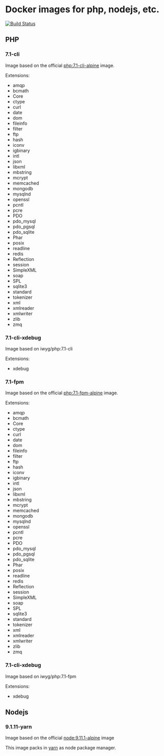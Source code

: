 # Docker images for php, nodejs, etc.

[![Build Status](https://travis-ci.org/iwyg/docker.svg?branch=development)](https://travis-ci.org/iwyg/docker)

## PHP

### 7.1-cli

Image based on the official [php:7.1-cli-alpine](https://hub.docker.com/_/php/) image.

Extensions:

- amqp
- bcmath
- Core
- ctype
- curl
- date
- dom
- fileinfo
- filter
- ftp
- hash
- iconv
- igbinary
- intl
- json
- libxml
- mbstring
- mcrypt
- memcached
- mongodb
- mysqlnd
- openssl
- pcntl
- pcre
- PDO
- pdo_mysql
- pdo_pgsql
- pdo_sqlite
- Phar
- posix
- readline
- redis
- Reflection
- session
- SimpleXML
- soap
- SPL
- sqlite3
- standard
- tokenizer
- xml
- xmlreader
- xmlwriter
- zlib
- zmq


### 7.1-cli-xdebug

Image based on iwyg/php:7.1-cli

Extensions:

- xdebug


### 7.1-fpm

Image based on the official [php:7.1-fpm-alpine](https://hub.docker.com/_/php/) image.

Extensions:

- amqp
- bcmath
- Core
- ctype
- curl
- date
- dom
- fileinfo
- filter
- ftp
- hash
- iconv
- igbinary
- intl
- json
- libxml
- mbstring
- mcrypt
- memcached
- mongodb
- mysqlnd
- openssl
- pcntl
- pcre
- PDO
- pdo_mysql
- pdo_pgsql
- pdo_sqlite
- Phar
- posix
- readline
- redis
- Reflection
- session
- SimpleXML
- soap
- SPL
- sqlite3
- standard
- tokenizer
- xml
- xmlreader
- xmlwriter
- zlib
- zmq

### 7.1-cli-xdebug

Image based on iwyg/php:7.1-fpm

Extensions:

- xdebug

## Nodejs

### 9.1.11-yarn

Image based on the official [node:9.11.1-alpine](https://hub.docker.com/_/node/) image

This image packs in [yarn](https://yarnpkg.com) as node package manager.
